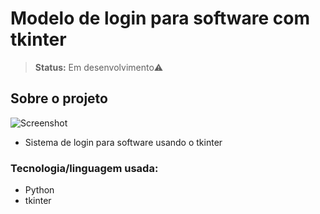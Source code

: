 # Modelo de login para software com tkinter
> **Status:** Em desenvolvimento⚠️

## Sobre o projeto
![Screenshot](ww)

 - Sistema de login para software usando o tkinter
### Tecnologia/linguagem usada:
 - Python
 - tkinter

